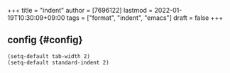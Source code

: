 +++
title = "indent"
author = [7696122]
lastmod = 2022-01-19T10:30:09+09:00
tags = ["format", "indent", "emacs"]
draft = false
+++

## config {#config}

```elisp
(setq-default tab-width 2)
(setq-default standard-indent 2)
```

